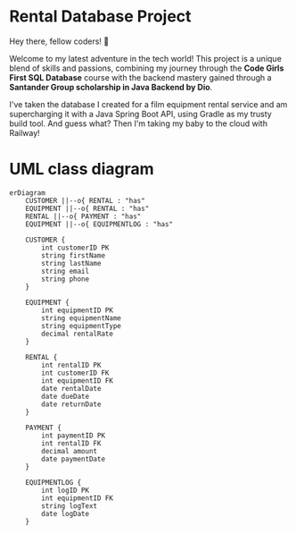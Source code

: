 # Rental Database Project
  Hey there, fellow coders! 👋   
  
  Welcome to my latest adventure in the tech world! 
  This project is a unique blend of skills and passions, 
  combining my journey through the **Code Girls First SQL Database** course 
  with the backend mastery gained through a **Santander Group scholarship in Java Backend by Dio**.

  I've taken the database I created for a film equipment rental service 
  and am supercharging it with a Java Spring Boot API, using Gradle as my trusty build tool. 
  And guess what? Then I'm taking my baby to the cloud with Railway!
  
  
# UML class diagram

```mermaid
erDiagram
    CUSTOMER ||--o{ RENTAL : "has"
    EQUIPMENT ||--o{ RENTAL : "has"
    RENTAL ||--o{ PAYMENT : "has"
    EQUIPMENT ||--o{ EQUIPMENTLOG : "has"

    CUSTOMER {
        int customerID PK
        string firstName
        string lastName
        string email
        string phone
    }

    EQUIPMENT {
        int equipmentID PK
        string equipmentName
        string equipmentType
        decimal rentalRate
    }

    RENTAL {
        int rentalID PK
        int customerID FK
        int equipmentID FK
        date rentalDate
        date dueDate
        date returnDate
    }

    PAYMENT {
        int paymentID PK
        int rentalID FK
        decimal amount
        date paymentDate
    }

    EQUIPMENTLOG {
        int logID PK
        int equipmentID FK
        string logText
        date logDate
    }

```
